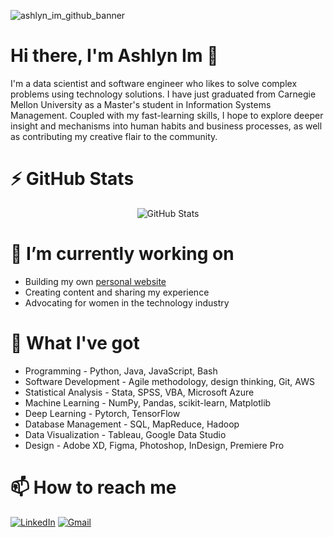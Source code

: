 ![ashlyn_im_github_banner](https://user-images.githubusercontent.com/48016878/210183696-49de139c-f634-4a37-82e4-b7b73cc79f96.png)
# Hi there, I'm Ashlyn Im 👋

I'm a data scientist and software engineer who likes to solve complex problems using technology solutions. I have just graduated from Carnegie Mellon University as a Master's student in Information Systems Management. Coupled with my fast-learning skills, I hope to explore deeper insight and mechanisms into human habits and business processes, as well as contributing my creative flair to the community.

# ⚡ GitHub Stats
  <p align="center">
    <img src="https://github-readme-streak-stats.herokuapp.com/?user=imychangemaker" alt="GitHub Stats" />
  </p>

# 🌱 I’m currently working on
- Building my own [personal website](https://imychangemaker.github.io/)
- Creating content and sharing my experience
- Advocating for women in the technology industry

# 🔭 What I've got
- Programming - Python, Java, JavaScript, Bash
- Software Development - Agile methodology, design thinking, Git, AWS
- Statistical Analysis - Stata, SPSS, VBA, Microsoft Azure
- Machine Learning - NumPy, Pandas, scikit-learn, Matplotlib
- Deep Learning - Pytorch, TensorFlow
- Database Management - SQL, MapReduce, Hadoop
- Data Visualization - Tableau, Google Data Studio
- Design - Adobe XD, Figma, Photoshop, InDesign, Premiere Pro


# 📫 How to reach me
[![LinkedIn](https://img.shields.io/badge/linkedin-%230077B5.svg?style=for-the-badge&logo=linkedin&logoColor=white)](https://www.linkedin.com/in/ashlynim/)
[![Gmail](https://img.shields.io/badge/Gmail-D14836?style=for-the-badge&logo=gmail&logoColor=white)]("mailto:myim.busi@gmail.com)

<!--
**imychangemaker/imychangemaker** is a ✨ _special_ ✨ repository because its `README.md` (this file) appears on your GitHub profile.

Here are some ideas to get you started:

- 🔭 I’m currently working on ...
- 🌱 I’m currently learning ...
- 👯 I’m looking to collaborate on ...
- 🤔 I’m looking for help with ...
- 💬 Ask me about ...
- 📫 How to reach me: ...
- 😄 Pronouns: ...
- ⚡ Fun fact: ...
-->
